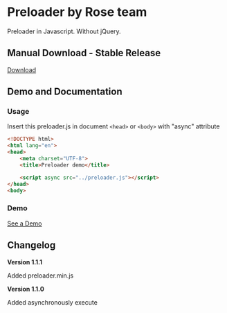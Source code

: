 # Preloader by Rose team

Preloader in Javascript. Without jQuery.

## Manual Download - Stable Release
[Download](https://github.com/iiiBird/preloader/releases)

## Demo and Documentation
### Usage
Insert this preloader.js in document `<head>` or `<body>` with "async" attribute

```html
<!DOCTYPE html>
<html lang="en">
<head>
	<meta charset="UTF-8">
	<title>Preloader demo</title>

	<script async src="../preloader.js"></script>
</head>
<body>
```
### Demo
[See a Demo](https://iiibird.github.io/preloader/demo/)

## Changelog

__Version 1.1.1__

Added preloader.min.js

__Version 1.1.0__

Added asynchronously execute
